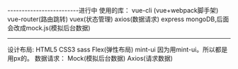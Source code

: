 -------------------------进行中
使用的库：
vue-cli (vue+webpack脚手架)
vue-router(路由跳转)
vuex(状态管理)
axios(数据请求)
express
mongoDB,后面会改成mock.js(模拟后台数据)

--------------------------------------------------
设计布局:
HTML5
CSS3
sass
Flex(弹性布局)
mint-ui
因为用mint-ui。所以都是用px的。
数据请求：
Mock(模拟后台数据)
Axios(请求数据)